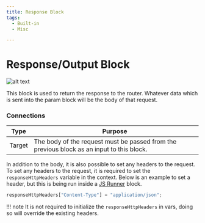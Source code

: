 ```yaml
---
title: Response Block
tags:
  - Built-in
  - Misc

---
```


# Response/Output Block
![alt text](/assets/blocks/response-block.png)

This block is used to return the response to the router. Whatever data which is sent into the param block will be the body of that request. 

### Connections
| Type | Purpose |
|------|-------|
| Target | The body of the request must be passed from the previous block as an input to this block. |

In addition to the body, it is also possible to set any headers to the request. To set any headers to the request, it is required to set the `responseHttpHeaders` variable in the context. Below is an example to set a header, but this is being run inside a [JS Runner](./built-in/jsrunner.md) block.

```javascript
responseHttpHeaders["Content-Type"] = "application/json";
```

!!! note
    It is not required to initialize the `responseHttpHeaders` in vars, doing so will override the existing headers.
